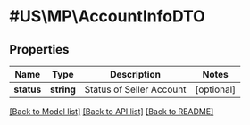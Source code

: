 # #US\MP\AccountInfoDTO

## Properties

Name | Type | Description | Notes
------------ | ------------- | ------------- | -------------
**status** | **string** | Status of Seller Account | [optional]


[[Back to Model list]](../) [[Back to API list]](../../Api/US/MP) [[Back to README]](../../README.md)
